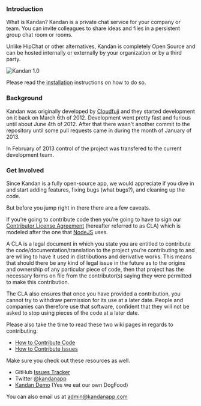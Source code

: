 ### Introduction
What is Kandan? Kandan is a private chat service for your company or team. You can invite colleagues to share ideas and files in a persistent group chat room or rooms.

Unlike HipChat or other alternatives, Kandan is completely Open Source and can be hosted internally or externally by your organization or by a third party. 

![Kandan 1.0](https://raw.github.com/kandanapp/kandan/resources/kandan_1.0.png)

Please read the [installation](https://github.com/kandanapp/kandan/wiki/Installation) instructions on how to do so.

### Background
Kandan was originally developed by [Cloudfuji](http://cloudfuji.com/) and they started development on it back on March 6th of 2012. Development went pretty fast and furious until about June 4th of 2012. After that there wasn't another commit to the repository until some pull requests came in during the month of January of 2013.

In February of 2013 control of the project was transfered to the current development team.

### Get Involved
Since Kandan is a fully open-source app, we would appreciate if you dive in and start adding features, fixing bugs (what bugs?), and cleaning up the code.

But before you jump right in there there are a few caveats.

If you’re going to contribute code then you’re going to have to sign our [Contributor License Agreement](http://www.clahub.com/agreements/kandanapp/kandan) (hereafter referred to as CLA) which is modeled after the one that [NodeJS](http://nodejs.org/) uses.

A CLA is a legal document in which you state you are entitled to contribute the code/documentation/translation to the project you’re contributing to and are willing to have it used in distributions and derivative works. This means that should there be any kind of legal issue in the future as to the origins and ownership of any particular piece of code, then that project has the necessary forms on file from the contributor(s) saying they were permitted to make this contribution.

The CLA also ensures that once you have provided a contribution, you cannot try to withdraw permission for its use at a later date. People and companies can therefore use that software, confident that they will not be asked to stop using pieces of the code at a later date.

Please also take the time to read these two wiki pages in regards to contributing.

* [How to Contribute Code](https://github.com/kandanapp/kandan/wiki/How-to-Contribute-Code)
* [How to Contribute Issues](https://github.com/kandanapp/kandan/wiki/How-to-Contribute-Issues)

Make sure you check out these resources as well.

* GitHub [Issues Tracker](https://github.com/kandanapp/kandan/issues)
* Twitter [@kandanapp](https://twitter.com/kandanapp)
* [Kandan Demo](http://kandan-demo.kandanapp.com/) (Yes we eat our own DogFood)

You can also email us at admin@kandanapp.com